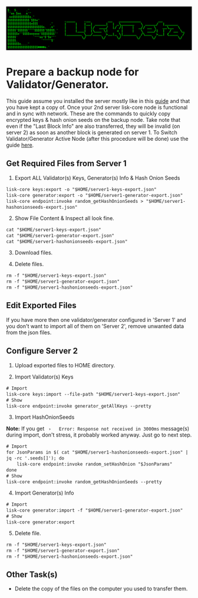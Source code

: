 ![##Header##](../PNG/Header.png)

# Prepare a backup node for Validator/Generator.

This guide assume you installed the server mostly like in this [guide](./InstallLiskCore.md) and that you have kept a copy of.
Once your 2nd server lisk-core node is functional and in sync with network.
These are the commands to quickly copy encrypted keys & hash onion seeds on the backup node.
Take note that even if the "Last Block Info" are also transferred, they will be invalid (on server 2) as soon as another block is generated on server 1.
To Switch Validator/Generator Active Node (after this procedure will be done) use the guide [here](./SwitchGeneratorActiveNode.md).

## Get Required Files from **Server 1**

1. Export ALL Validator(s) Keys, Generator(s) Info & Hash Onion Seeds
```shell
lisk-core keys:export -o "$HOME/server1-keys-export.json"
lisk-core generator:export -o "$HOME/server1-generator-export.json"
lisk-core endpoint:invoke random_getHashOnionSeeds > "$HOME/server1-hashonionseeds-export.json"
```

2. Show File Content & Inspect all look fine.
```shell
cat "$HOME/server1-keys-export.json"
cat "$HOME/server1-generator-export.json"
cat "$HOME/server1-hashonionseeds-export.json"
```

3. Download files.

4. Delete files.
```shell
rm -f "$HOME/server1-keys-export.json"
rm -f "$HOME/server1-generator-export.json"
rm -f "$HOME/server1-hashonionseeds-export.json"
```

## Edit Exported Files

If you have more then one validator/generator configured in 'Server 1' and you don't want to import all of them on 'Server 2', remove unwanted data from the json files.

## Configure **Server 2**

1. Upload exported files to HOME directory.

2. Import Validator(s) Keys

```shell
# Import
lisk-core keys:import --file-path "$HOME/server1-keys-export.json"
# Show
lisk-core endpoint:invoke generator_getAllKeys --pretty
```

3. Import HashOnionSeeds

**Note:**
If you get ` ›   Error: Response not received in 3000ms` message(s) during import, don't stress, it probably worked anyway.
Just go to next step.

```shell
# Import
for JsonParams in $( cat "$HOME/server1-hashonionseeds-export.json" | jq -rc '.seeds[]'); do
    lisk-core endpoint:invoke random_setHashOnion "$JsonParams"
done
# Show
lisk-core endpoint:invoke random_getHashOnionSeeds --pretty
```

4. Import Generator(s) Info
```shell
# Import
lisk-core generator:import -f "$HOME/server1-generator-export.json"
# Show
lisk-core generator:export
```

5. Delete file.
```shell
rm -f "$HOME/server1-keys-export.json"
rm -f "$HOME/server1-generator-export.json"
rm -f "$HOME/server1-hashonionseeds-export.json"
```

## Other Task(s)

* Delete the copy of the files on the computer you used to transfer them.


